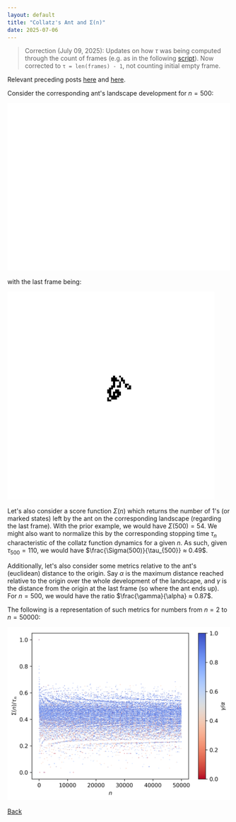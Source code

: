 ```yaml
---
layout: default
title: "Collatz's Ant and Σ(n)"
date: 2025-07-06
---
```


> Correction (July 09, 2025): Updates on how $\tau$	was being computed through the count of frames (e.g. as in the following [script](https://github.com/gbragafibra/collatz-ant/blob/main/collatz_ant_score.py)). Now corrected to `τ = len(frames) - 1`, not counting initial empty frame. 

Relevant preceding posts [here](https://gbragafibra.github.io/2025/01/08/collatz_ant2.html) and [here](https://gbragafibra.github.io/2025/05/18/collatz_ant3.html).

Consider the corresponding ant's landscape development for $n = 500$:

![](/gifs/collatz_ant500.gif)

with the last frame being:

![](/gifs/collatz_ant_last500.png)

Let's also consider a score function $\Sigma(n)$ which returns the number of 1's (or marked states) left by the ant on the corresponding landscape (regarding the last frame). With the prior example, we would have $\Sigma(500) = 54$. We might also want to normalize this by the corresponding stopping time $\tau_{n}$ characteristic of the collatz function dynamics for a given $n$. As such, given $\tau_{500} = 110$, we would have $\frac{\Sigma(500)}{\tau_{500}} ≈ 0.49$.

Additionally, let's also consider some metrics relative to the ant's (euclidean) distance to the origin. Say $α$ is the maximum distance reached relative to the origin over the whole development of the landscape, and $γ$ is the distance from the origin at the last frame (so where the ant ends up). For $n = 500$, we would have the ratio $\frac{\gamma}{\alpha} ≈ 0.87$.

The following is a representation of such metrics for numbers from $n = 2$ to $n = 50000$:

![](/gifs/norma_score3.png)

[Back](https://gbragafibra.github.io)
